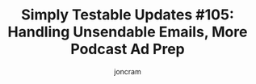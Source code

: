 ---
layout: default
title: "Simply Testable Updates #105: Handling Unsendable Emails, More Podcast Ad Prep"
author: joncram
continue_reading: false
newsletter:
    issue_number: 105th
    url: https://us5.campaign-archive2.com/?u=ac75e33d993d2b502e333ddd0&amp;id=4f2aa39e26
    highlights:
      - <a href="https://us5.campaign-archive2.com/?u=ac75e33d993d2b502e333ddd0&amp;id=4f2aa39e26#handling-unsendable-emails">Handling Unsendable Emails</a>
      - <a href="https://us5.campaign-archive2.com/?u=ac75e33d993d2b502e333ddd0&amp;id=4f2aa39e26#more-podcast-ad-prep">More Podcast Ad Prep</a>
    closing_sentence: Expect the next newsletter in a week from now on 10 September 2014
---